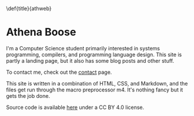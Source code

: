 \def{title}{athweb}
# Athena Boose

I'm a Computer Science student primarily interested in systems programming,
compilers, and programming language design. This site is partly a landing page,
but it also has some blog posts and other stuff.

To contact me, check out the [contact](contact.html) page.

This site is written in a combination of HTML, CSS, and Markdown, and the
files get run through the macro preprocessor m4. It's nothing fancy but it
gets the job done.

Source code is available [here](https://github.com/chickenspaceprogram/athweb)
under a CC BY 4.0 license.

